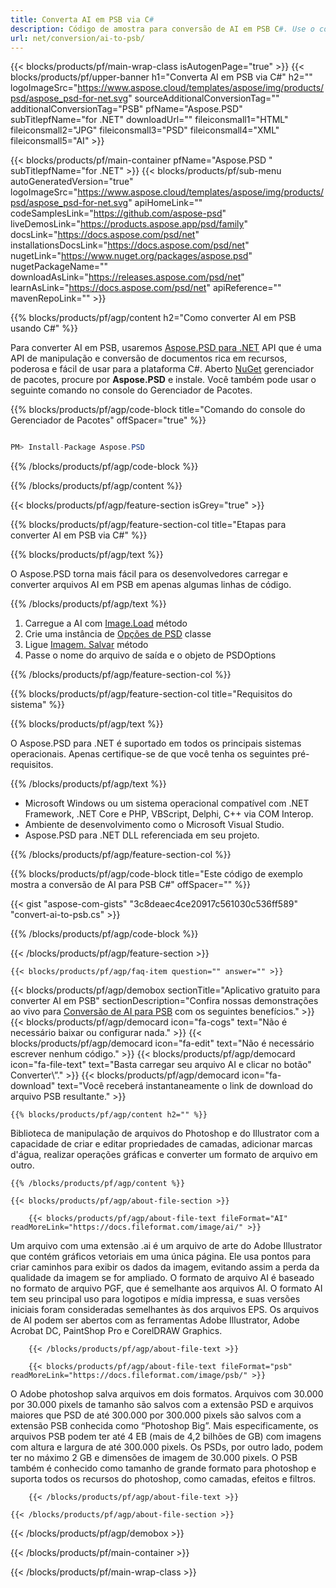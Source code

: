 ```yaml
---
title: Converta AI em PSB via C#
description: Código de amostra para conversão de AI em PSB C#. Use o código de exemplo de API para conversão de arquivos AI em lote para PSB em VB.NET, ASP.NET ou qualquer aplicativo baseado em .NET.
url: net/conversion/ai-to-psb/
---
```


{{< blocks/products/pf/main-wrap-class isAutogenPage="true" >}}
{{< blocks/products/pf/upper-banner h1="Converta AI em PSB via C#" h2="" logoImageSrc="https://www.aspose.cloud/templates/aspose/img/products/psd/aspose_psd-for-net.svg" sourceAdditionalConversionTag="" additionalConversionTag="PSB" pfName="Aspose.PSD" subTitlepfName="for .NET" downloadUrl="" fileiconsmall1="HTML" fileiconsmall2="JPG" fileiconsmall3="PSD" fileiconsmall4="XML" fileiconsmall5="AI" >}}

{{< blocks/products/pf/main-container pfName="Aspose.PSD " subTitlepfName="for .NET" >}}
{{< blocks/products/pf/sub-menu autoGeneratedVersion="true" logoImageSrc="https://www.aspose.cloud/templates/aspose/img/products/psd/aspose_psd-for-net.svg" apiHomeLink="" codeSamplesLink="https://github.com/aspose-psd" liveDemosLink="https://products.aspose.app/psd/family" docsLink="https://docs.aspose.com/psd/net" installationsDocsLink="https://docs.aspose.com/psd/net" nugetLink="https://www.nuget.org/packages/aspose.psd" nugetPackageName="" downloadAsLink="https://releases.aspose.com/psd/net" learnAsLink="https://docs.aspose.com/psd/net" apiReference="" mavenRepoLink="" >}}

{{% blocks/products/pf/agp/content h2="Como converter AI em PSB usando C#" %}}

Para converter AI em PSB, usaremos <a href="/psd/{{< lang-code >}}net">Aspose.PSD para .NET</a> API que é uma API de manipulação e conversão de documentos rica em recursos, poderosa e fácil de usar para a plataforma C#. Aberto <a href="https://www.nuget.org/packages/aspose.psd">NuGet</a> gerenciador de pacotes, procure por <b>Aspose.PSD</b> e instale. Você também pode usar o seguinte comando no console do Gerenciador de Pacotes.

{{% blocks/products/pf/agp/code-block title="Comando do console do Gerenciador de Pacotes" offSpacer="true" %}}

```cs

PM> Install-Package Aspose.PSD

```

{{% /blocks/products/pf/agp/code-block %}}

{{% /blocks/products/pf/agp/content %}}

{{< blocks/products/pf/agp/feature-section isGrey="true" >}}

{{% blocks/products/pf/agp/feature-section-col title="Etapas para converter AI em PSB via C#" %}}

{{% blocks/products/pf/agp/text %}}

 O Aspose.PSD torna mais fácil para os desenvolvedores carregar e converter arquivos AI em PSB em apenas algumas linhas de código.

{{% /blocks/products/pf/agp/text %}}

1. Carregue a AI com [Image.Load](https://apireference.aspose.com/psd/net/aspose.psd/image/methods/load/index) método
1. Crie uma instância de [Opções de PSD](https://apireference.aspose.com/psd/net/aspose.psd.imageoptions/PsdOptions) classe
1. Ligue [Imagem. Salvar](https://apireference.aspose.com/psd/net/aspose.psd/image/methods/save/index) método
1. Passe o nome do arquivo de saída e o objeto de PSDOptions

{{% /blocks/products/pf/agp/feature-section-col %}}

{{% blocks/products/pf/agp/feature-section-col title="Requisitos do sistema" %}}

{{% blocks/products/pf/agp/text %}}

 O Aspose.PSD para .NET é suportado em todos os principais sistemas operacionais. Apenas certifique-se de que você tenha os seguintes pré-requisitos.

{{% /blocks/products/pf/agp/text %}}

- Microsoft Windows ou um sistema operacional compatível com .NET Framework, .NET Core e PHP, VBScript, Delphi, C++ via COM Interop.
- Ambiente de desenvolvimento como o Microsoft Visual Studio.
- Aspose.PSD para .NET DLL referenciada em seu projeto.

{{% /blocks/products/pf/agp/feature-section-col %}}

{{% blocks/products/pf/agp/code-block title="Este código de exemplo mostra a conversão de AI para PSB C#" offSpacer="" %}}

{{< gist "aspose-com-gists" "3c8deaec4ce20917c561030c536ff589" "convert-ai-to-psb.cs" >}}

{{% /blocks/products/pf/agp/code-block %}}

{{< /blocks/products/pf/agp/feature-section >}}

    {{< blocks/products/pf/agp/faq-item question="" answer="" >}}
 

<!-- aboutfile Starts -->

{{< blocks/products/pf/agp/demobox sectionTitle="Aplicativo gratuito para converter AI em PSB" sectionDescription="Confira nossas demonstrações ao vivo para [Conversão de AI para PSB](https://products.aspose.app/psd/conversion/ai-to-psb) com os seguintes benefícios." >}}
        {{< blocks/products/pf/agp/democard icon="fa-cogs" text="Não é necessário baixar ou configurar nada." >}}
        {{< blocks/products/pf/agp/democard icon="fa-edit" text="Não é necessário escrever nenhum código." >}}
        {{< blocks/products/pf/agp/democard icon="fa-file-text" text="Basta carregar seu arquivo AI e clicar no botão\" Converter\”." >}}
        {{< blocks/products/pf/agp/democard icon="fa-download" text="Você receberá instantaneamente o link de download do arquivo PSB resultante." >}}

    {{% blocks/products/pf/agp/content h2="" %}}

Biblioteca de manipulação de arquivos do Photoshop e do Illustrator com a capacidade de criar e editar propriedades de camadas, adicionar marcas d'água, realizar operações gráficas e converter um formato de arquivo em outro.



    {{% /blocks/products/pf/agp/content %}}

    {{< blocks/products/pf/agp/about-file-section >}}

        {{< blocks/products/pf/agp/about-file-text fileFormat="AI" readMoreLink="https://docs.fileformat.com/image/ai/" >}}
Um arquivo com uma extensão .ai é um arquivo de arte do Adobe Illustrator que contém gráficos vetoriais em uma única página. Ele usa pontos para criar caminhos para exibir os dados da imagem, evitando assim a perda da qualidade da imagem se for ampliado. O formato de arquivo AI é baseado no formato de arquivo PGF, que é semelhante aos arquivos AI. O formato AI tem seu principal uso para logotipos e mídia impressa, e suas versões iniciais foram consideradas semelhantes às dos arquivos EPS. Os arquivos de AI podem ser abertos com as ferramentas Adobe Illustrator, Adobe Acrobat DC, PaintShop Pro e CorelDRAW Graphics.

        {{< /blocks/products/pf/agp/about-file-text >}}

        {{< blocks/products/pf/agp/about-file-text fileFormat="psb" readMoreLink="https://docs.fileformat.com/image/psb/" >}}
O Adobe photoshop salva arquivos em dois formatos. Arquivos com 30.000 por 30.000 pixels de tamanho são salvos com a extensão PSD e arquivos maiores que PSD de até 300.000 por 300.000 pixels são salvos com a extensão PSB conhecida como “Photoshop Big”. Mais especificamente, os arquivos PSB podem ter até 4 EB (mais de 4,2 bilhões de GB) com imagens com altura e largura de até 300.000 pixels. Os PSDs, por outro lado, podem ter no máximo 2 GB e dimensões de imagem de 30.000 pixels. O PSB também é conhecido como tamanho de grande formato para photoshop e suporta todos os recursos do photoshop, como camadas, efeitos e filtros.

        {{< /blocks/products/pf/agp/about-file-text >}}

    {{< /blocks/products/pf/agp/about-file-section >}}

{{< /blocks/products/pf/agp/demobox >}}

<!-- aboutfile Ends -->



{{< /blocks/products/pf/main-container >}}
    
{{< /blocks/products/pf/main-wrap-class >}}
